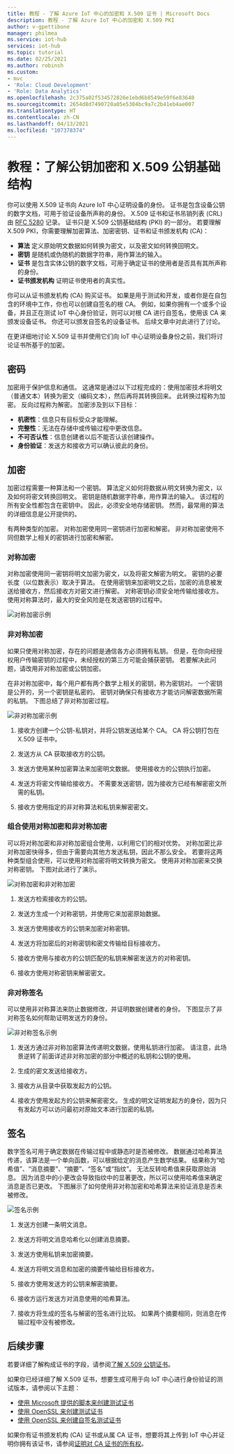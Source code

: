```yaml
---
title: 教程 - 了解 Azure IoT 中心的加密和 X.509 证书 | Microsoft Docs
description: 教程 - 了解 Azure IoT 中心的加密和 X.509 PKI
author: v-gpettibone
manager: philmea
ms.service: iot-hub
services: iot-hub
ms.topic: tutorial
ms.date: 02/25/2021
ms.author: robinsh
ms.custom:
- mvc
- 'Role: Cloud Development'
- 'Role: Data Analytics'
ms.openlocfilehash: 2c375a02f534572826e1ebd6b8549e59f6e83640
ms.sourcegitcommit: 2654d8d7490720a05e5304bc9a7c2b41eb4ae007
ms.translationtype: HT
ms.contentlocale: zh-CN
ms.lasthandoff: 04/13/2021
ms.locfileid: "107378374"
---
```

# <a name="tutorial-understanding-public-key-cryptography-and-x509-public-key-infrastructure"></a>教程：了解公钥加密和 X.509 公钥基础结构

你可以使用 X.509 证书向 Azure IoT 中心证明设备的身份。 证书是包含设备公钥的数字文档，可用于验证设备所声称的身份。 X.509 证书和证书吊销列表 (CRL) 由 [RFC 5280](https://tools.ietf.org/html/rfc5280) 记录。 证书只是 X.509 公钥基础结构 (PKI) 的一部分。 若要理解 X.509 PKI，你需要理解加密算法、加密密钥、证书和证书颁发机构 (CA)：

* **算法** 定义原始明文数据如何转换为密文，以及密文如何转换回明文。
* **密钥** 是随机或伪随机的数据字符串，用作算法的输入。
* **证书** 是包含实体公钥的数字文档，可用于确定证书的使用者是否具有其所声称的身份。
* **证书颁发机构** 证明证书使用者的真实性。

你可以从证书颁发机构 (CA) 购买证书。 如果是用于测试和开发，或者你是在自包含的环境中工作，你也可以创建自签名的根 CA。 例如，如果你拥有一个或多个设备，并且正在测试 IoT 中心身份验证，则可以对根 CA 进行自签名，使用该 CA 来颁发设备证书。 你还可以颁发自签名的设备证书。 后续文章中对此进行了讨论。

在更详细地讨论 X.509 证书并使用它们向 IoT 中心证明设备身份之前，我们将讨论证书所基于的加密。

## <a name="cryptography"></a>密码

加密用于保护信息和通信。 这通常是通过以下过程完成的：使用加密技术将明文（普通文本）转换为密文（编码文本），然后再将其转换回来。 此转换过程称为加密。 反向过程称为解密。 加密涉及到以下目标：

* **机密性**：信息只有目标受众才能理解。
* **完整性**：无法在存储中或传输过程中更改信息。
* **不可否认性**：信息创建者以后不能否认该创建操作。
* **身份验证**：发送方和接收方可以确认彼此的身份。

## <a name="encryption"></a>加密

加密过程需要一种算法和一个密钥。 算法定义如何将数据从明文转换为密文，以及如何将密文转换回明文。 密钥是随机数据字符串，用作算法的输入。 该过程的所有安全性都包含在密钥中。 因此，必须安全地存储密钥。 然而，最常用的算法的详细信息是公开提供的。

有两种类型的加密。 对称加密使用同一密钥进行加密和解密。 非对称加密使用不同但数学上相关的密钥进行加密和解密。

### <a name="symmetric-encryption"></a>对称加密

对称加密使用同一密钥将明文加密为密文，以及将密文解密为明文。 密钥的必要长度（以位数表示）取决于算法。 在使用密钥来加密明文之后，加密的消息被发送给接收方，然后接收方对密文进行解密。 对称密钥必须安全地传输给接收方。 使用对称算法时，最大的安全风险是在发送密钥的过程中。

![对称加密示例](media/tutorial-x509-introduction/symmetric-keys.png)

### <a name="asymmetric-encryption"></a>非对称加密

如果只使用对称加密，存在的问题是通信各方必须拥有私钥。 但是，在你向经授权用户传输密钥的过程中，未经授权的第三方可能会捕获密钥。 若要解决此问题，请改用非对称加密或公钥加密。

在非对称加密中，每个用户都有两个数学上相关的密钥，称为密钥对。 一个密钥是公开的，另一个密钥是私密的。 密钥对确保只有接收方才能访问解密数据所需的私钥。 下图总结了非对称加密过程。

![非对称加密示例](media/tutorial-x509-introduction/asymmetric-keys.png)

1. 接收方创建一个公钥-私钥对，并将公钥发送给某个 CA。 CA 将公钥打包在 X.509 证书中。

1. 发送方从 CA 获取接收方的公钥。

1. 发送方使用某种加密算法来加密明文数据。 使用接收方的公钥执行加密。

1. 发送方将密文传输给接收方。 不需要发送密钥，因为接收方已经有解密密文所需的私钥。

1. 接收方使用指定的非对称算法和私钥来解密密文。

### <a name="combining-symmetric-and-asymmetric-encryption"></a>组合使用对称加密和非对称加密

可以将对称加密和非对称加密组合使用，以利用它们的相对优势。 对称加密比非对称加密快得多，但由于需要向其他方发送私钥，因此不那么安全。 若要将这两种类型组合使用，可以使用对称加密将明文转换为密文。 使用非对称加密来交换对称密钥。 下图对此进行了演示。

![对称加密和非对称加密](media/tutorial-x509-introduction/symmetric-asymmetric-encryption.png)

1. 发送方检索接收方的公钥。

1. 发送方生成一个对称密钥，并使用它来加密原始数据。

1. 发送方使用接收方的公钥来加密对称密钥。

1. 发送方将加密后的对称密钥和密文传输给目标接收方。

1. 接收方使用与接收方的公钥匹配的私钥来解密发送方的对称密钥。

1. 接收方使用对称密钥来解密密文。

### <a name="asymmetric-signing"></a>非对称签名

可以使用非对称算法来防止数据修改，并证明数据创建者的身份。 下图显示了非对称签名如何帮助证明发送方的身份。

![非对称签名示例](media/tutorial-x509-introduction/asymmetric-signing.png)

1. 发送方通过非对称加密算法传递明文数据，使用私钥进行加密。 请注意，此场景逆转了前面详述非对称加密的部分中概述的私钥和公钥的使用。

1. 生成的密文发送给接收方。

1. 接收方从目录中获取发起方的公钥。

1. 接收方使用发起方的公钥来解密密文。 生成的明文证明发起方的身份，因为只有发起方可以访问最初对原始文本进行加密的私钥。

## <a name="signing"></a>签名

数字签名可用于确定数据在传输过程中或静态时是否被修改。 数据通过哈希算法传递，该算法是一个单向函数，可以根据给定的消息产生数学结果。 结果称为“哈希值”、“消息摘要”、“摘要”、“签名”或“指纹”。 无法反转哈希值来获取原始消息。 因为消息中的小更改会导致指纹中的显著更改，所以可以使用哈希值来确定消息是否已更改。 下图展示了如何使用非对称加密和哈希算法来验证消息是否未被修改。

![签名示例](media/tutorial-x509-introduction/signing.png)

1. 发送方创建一条明文消息。

1. 发送方将明文消息哈希化以创建消息摘要。

1. 发送方使用私钥来加密摘要。

1. 发送方将明文消息和加密的摘要传输给目标接收方。

1. 接收方使用发送方的公钥来解密摘要。

1. 接收方运行发送方对消息使用的哈希算法。

1. 接收方将生成的签名与解密的签名进行比较。 如果两个摘要相同，则消息在传输过程中没有被修改。

## <a name="next-steps"></a>后续步骤

若要详细了解构成证书的字段，请参阅[了解 X.509 公钥证书](tutorial-x509-certificates.md)。

如果你已经详细了解 X.509 证书，想要生成可用于向 IoT 中心进行身份验证的测试版本，请参阅以下主题：

* [使用 Microsoft 提供的脚本来创建测试证书](tutorial-x509-scripts.md)
* [使用 OpenSSL 来创建测试证书](tutorial-x509-openssl.md)
* [使用 OpenSSL 来创建自签名测试证书](tutorial-x509-self-sign.md)

如果你有证书颁发机构 (CA) 证书或从属 CA 证书，想要将其上传到 IoT 中心并证明你拥有该证书，请参阅[证明对 CA 证书的所有权](tutorial-x509-prove-possession.md)。

